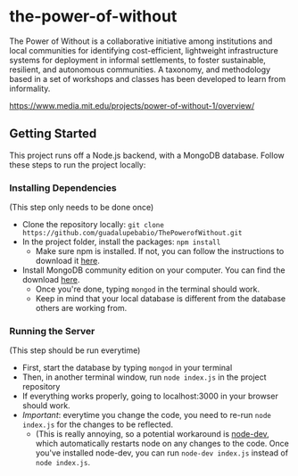 # the-power-of-without

The Power of Without is a collaborative initiative among institutions and local communities for identifying cost-efficient, lightweight infrastructure systems for deployment in informal settlements, to foster sustainable, resilient, and autonomous communities. A taxonomy, and methodology based in a set of workshops and classes has been developed to learn from informality.

https://www.media.mit.edu/projects/power-of-without-1/overview/

## Getting Started

This project runs off a Node.js backend, with a MongoDB database. Follow these steps to run the project locally: 

### Installing Dependencies 

(This step only needs to be done once)

- Clone the repository locally: `git clone https://github.com/guadalupebabio/ThePowerofWithout.git`
- In the project folder, install the packages: `npm install`
  - Make sure npm is installed. If not, you can follow the instructions to download it [here](https://www.npmjs.com/get-npm).
- Install MongoDB community edition on your computer. You can find the download [here](https://docs.mongodb.com/manual/administration/install-community/). 
  - Once you're done, typing `mongod` in the terminal should work.
  - Keep in mind that your local database is different from the database others are working from. 

### Running the Server 

(This step should be run everytime)

- First, start the database by typing `mongod` in your terminal 
- Then, in another terminal window, run `node index.js` in the project repository 
- If everything works properly, going to localhost:3000 in your browser should work. 
- *Important*: everytime you change the code, you need to re-run `node index.js` for the changes to be reflected. 
  - (This is really annoying, so a potential workaround is [node-dev](https://www.npmjs.com/package/node-dev), which automatically restarts node on any changes to the code. Once you've installed node-dev, you can run `node-dev index.js` instead of `node index.js`.


  
